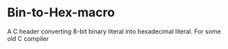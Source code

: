 # Bin-to-Hex-macro
A C header converting 8-bit binary literal into hexadecimal literal. For some old C compiler
